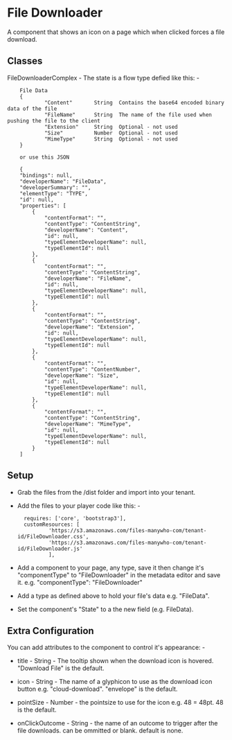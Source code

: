 # File Downloader

A component that shows an icon on a page which when clicked forces a file download.

## Classes

FileDownloaderComplex - The state is a flow type defied like this: -

        File Data
        {
                "Content"       String  Contains the base64 encoded binary data of the file
                "FileName"      String  The name of the file used when pushing the file to the client
                "Extension"     String  Optional - not used
                "Size"          Number  Optional - not used
                "MimeType"      String  Optional - not used
        }

        or use this JSON

        {
        "bindings": null,
        "developerName": "FileData",
        "developerSummary": "",
        "elementType": "TYPE",
        "id": null,
        "properties": [
            {
                "contentFormat": "",
                "contentType": "ContentString",
                "developerName": "Content",
                "id": null,
                "typeElementDeveloperName": null,
                "typeElementId": null
            },
            {
                "contentFormat": "",
                "contentType": "ContentString",
                "developerName": "FileName",
                "id": null,
                "typeElementDeveloperName": null,
                "typeElementId": null
            },
            {
                "contentFormat": "",
                "contentType": "ContentString",
                "developerName": "Extension",
                "id": null,
                "typeElementDeveloperName": null,
                "typeElementId": null
            },
            {
                "contentFormat": "",
                "contentType": "ContentNumber",
                "developerName": "Size",
                "id": null,
                "typeElementDeveloperName": null,
                "typeElementId": null
            },
            {
                "contentFormat": "",
                "contentType": "ContentString",
                "developerName": "MimeType",
                "id": null,
                "typeElementDeveloperName": null,
                "typeElementId": null
            }
        ]


## Setup

- Grab the files from the /dist folder and import into your tenant.

- Add the files to your player code like this: -

        requires: ['core', 'bootstrap3'],
        customResources: [
                'https://s3.amazonaws.com/files-manywho-com/tenant-id/FileDownloader.css',
                'https://s3.amazonaws.com/files-manywho-com/tenant-id/FileDownloader.js'
                ],


- Add a component to your page, any type, save it then change it's "componentType" to "FileDownloader" in the metadata editor and save it.
e.g. 
            "componentType": "FileDownloader" 

- Add a type as defined above to hold your file's data e.g. "FileData".

- Set the component's "State" to a the new field (e.g. FileData). 


## Extra Configuration

You can add attributes to the component to control it's appearance: -

- title  - String - The tooltip shown when the download icon is hovered.  "Download File" is the default.

- icon  - String - The name of a glyphicon to use as the download icon button e.g. "cloud-download".  "envelope" is the default.

- pointSize - Number - the pointsize to use for the icon e.g. 48 = 48pt.  48 is the default.

- onClickOutcome - String - the name of an outcome to trigger after the file downloads.  can be ommitted or blank.  default is none.
